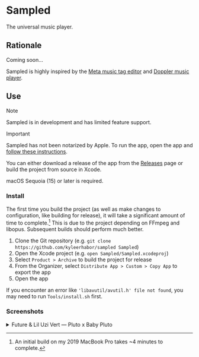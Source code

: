 # Sampled

The universal music player.

## Rationale

Coming soon...

Sampled is highly inspired by the [Meta music tag editor][meta] and [Doppler music player][doppler].

## Use

> [!NOTE]
>
> Sampled is in development and has limited feature support.

> [!IMPORTANT]
>
> Sampled has not been notarized by Apple. To run the app, open the app and [follow these instructions][apple-notarization-bypass].

You can either download a release of the app from the [Releases][releases] page or build the project from source in Xcode.

macOS Sequoia (15) or later is required.

### Install

The first time you build the project (as well as make changes to configuration, like building for release), it will take
a significant amount of time to complete.[^1] This is due to the project depending on FFmpeg and libopus. Subsequent
builds should perform much better.

1. Clone the Git repository (e.g. `git clone https://github.com/kyleerhabor/sampled Sampled`)
2. Open the Xcode project (e.g. `open Sampled/Sampled.xcodeproj`)
3. Select `Product > Archive` to build the project for release
4. From the Organizer, select `Distribute App > Custom > Copy App` to export the app
5. Open the app

If you encounter an error like `'libavutil/avutil.h' file not found`, you may need to run `Tools/install.sh` first.

### Screenshots

<details>
  <summary>Future & Lil Uzi Vert — Pluto x Baby Pluto</summary>
  
  <img src="Documentation/Screenshots/Future & Lil Uzi Vert - Pluto x Baby Pluto.png">
</details>

[^1]: An initial build on my 2019 MacBook Pro takes ~4 minutes to complete. 

[meta]: https://www.nightbirdsevolve.com/meta
[doppler]: https://brushedtype.co/doppler
[apple-notarization-bypass]: https://support.apple.com/en-us/102445#openanyway
[releases]: https://github.com/kyleerhabor/sampled/releases
